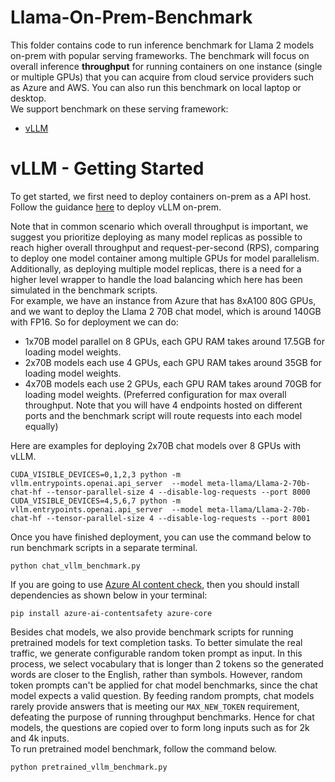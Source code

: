 # Llama-On-Prem-Benchmark
This folder contains code to run inference benchmark for Llama 2 models on-prem with popular serving frameworks.
The benchmark will focus on overall inference **throughput** for running containers on one instance (single or multiple GPUs) that you can acquire from cloud service providers such as Azure and AWS. You can also run this benchmark on local laptop or desktop.  
We support benchmark on these serving framework:
* [vLLM](https://github.com/vllm-project/vllm)


# vLLM - Getting Started

To get started, we first need to deploy containers on-prem as a API host. Follow the guidance [here](../../../inference/model_servers/llama-on-prem.md#setting-up-vllm-with-llama-2) to deploy vLLM on-prem.

Note that in common scenario which overall throughput is important, we suggest you prioritize deploying as many model replicas as possible to reach higher overall throughput and request-per-second (RPS), comparing to deploy one model container among multiple GPUs for model parallelism. Additionally, as deploying multiple model replicas, there is a need for a higher level wrapper to handle the load balancing which here has been simulated in the benchmark scripts.  
For example, we have an instance from Azure that has 8xA100 80G GPUs, and we want to deploy the Llama 2 70B chat model, which is around 140GB with FP16. So for deployment we can do:
* 1x70B model parallel on 8 GPUs, each GPU RAM takes around 17.5GB for loading model weights.
* 2x70B models each use 4 GPUs, each GPU RAM takes around 35GB for loading model weights.
* 4x70B models each use 2 GPUs, each GPU RAM takes around 70GB for loading model weights. (Preferred configuration for max overall throughput. Note that you will have 4 endpoints hosted on different ports and the benchmark script will route requests into each model equally)

Here are examples for deploying 2x70B chat models over 8 GPUs with vLLM.
```
CUDA_VISIBLE_DEVICES=0,1,2,3 python -m vllm.entrypoints.openai.api_server  --model meta-llama/Llama-2-70b-chat-hf --tensor-parallel-size 4 --disable-log-requests --port 8000 
CUDA_VISIBLE_DEVICES=4,5,6,7 python -m vllm.entrypoints.openai.api_server  --model meta-llama/Llama-2-70b-chat-hf --tensor-parallel-size 4 --disable-log-requests --port 8001 
```
Once you have finished deployment, you can use the command below to run benchmark scripts in a separate terminal. 

```
python chat_vllm_benchmark.py
```
<!-- markdown-link-check-disable -->
If you are going to use [Azure AI content check](https://azure.microsoft.com/en-us/products/ai-services/ai-content-safety), then you should install dependencies as shown below in your terminal:
<!-- markdown-link-check-enable -->
```
pip install azure-ai-contentsafety azure-core
```
Besides chat models, we also provide benchmark scripts for running pretrained models for text completion tasks. To better simulate the real traffic, we generate configurable random token prompt as input. In this process, we select vocabulary that is longer than 2 tokens so the generated words are closer to the English, rather than symbols.
However, random token prompts can't be applied for chat model benchmarks, since the chat model expects a valid question. By feeding random prompts, chat models rarely provide answers that is meeting our ```MAX_NEW_TOKEN``` requirement, defeating the purpose of running throughput benchmarks. Hence for chat models, the questions are copied over to form long inputs such as for 2k and 4k inputs.   
To run pretrained model benchmark, follow the command below.
```
python pretrained_vllm_benchmark.py
```

